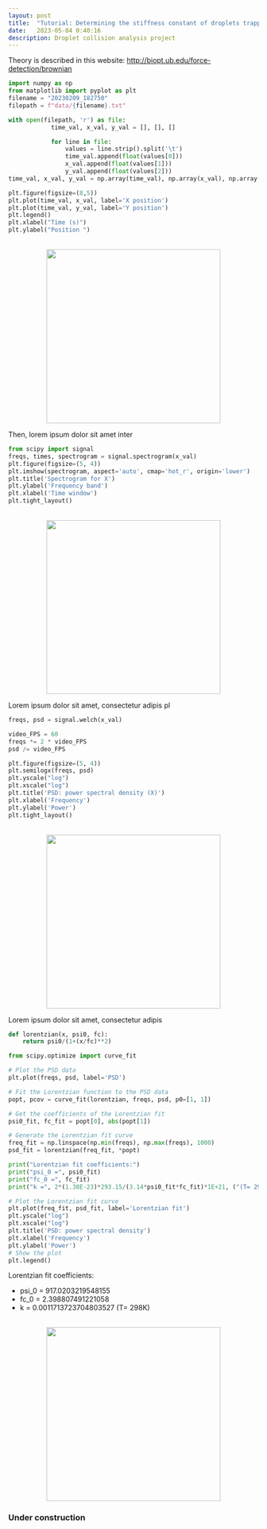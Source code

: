 ```yaml
---
layout: post
title:  "Tutorial: Determining the stiffness constant of droplets trapped by optical tweezers"
date:   2023-05-04 0:40:16
description: Droplet collision analysis project
---
```

Theory is described in this website: http://biopt.ub.edu/force-detection/brownian
```python
import numpy as np
from matplotlib import pyplot as plt
filename = "20230209_182750"
filepath = f"data/{filename}.txt"

with open(filepath, 'r') as file:
            time_val, x_val, y_val = [], [], []

            for line in file:
                values = line.strip().split('\t')
                time_val.append(float(values[0]))
                x_val.append(float(values[1]))
                y_val.append(float(values[2]))
time_val, x_val, y_val = np.array(time_val), np.array(x_val), np.array(y_val)

plt.figure(figsize=(8,5))
plt.plot(time_val, x_val, label='X position')
plt.plot(time_val, y_val, label='Y position')
plt.legend()
plt.xlabel("Time (s)")
plt.ylabel("Position ")
```
<br>
<div class="separator" style="clear: both; text-align: center;">
<a href="../assets/image/20230504_position.png" imageanchor="1" style="margin-left: 1em; margin-right: 1em;">
<img border="0"  src="../assets/image/20230504_position.png" height="350" />
</a>
</div>

Then, lorem ipsum dolor sit amet inter

```python
from scipy import signal
freqs, times, spectrogram = signal.spectrogram(x_val)
plt.figure(figsize=(5, 4))
plt.imshow(spectrogram, aspect='auto', cmap='hot_r', origin='lower')
plt.title('Spectrogram for X')
plt.ylabel('Frequency band')
plt.xlabel('Time window')
plt.tight_layout()
```

<br>
<div class="separator" style="clear: both; text-align: center;">
<a href="../assets/imag/20230504_spectrogram.png" imageanchor="1" style="margin-left: 1em; margin-right: 1em;">
<img border="0"  src="../assets/img/20230504_spectrogram.png" height="350" />
</a>
</div>

Lorem ipsum dolor sit amet, consectetur adipis pl 

```python
freqs, psd = signal.welch(x_val)

video_FPS = 60
freqs *= 2 * video_FPS
psd /= video_FPS

plt.figure(figsize=(5, 4))
plt.semilogx(freqs, psd)
plt.yscale("log")
plt.xscale("log")
plt.title('PSD: power spectral density (X)')
plt.xlabel('Frequency')
plt.ylabel('Power')
plt.tight_layout()

```

<br>
<div class="separator" style="clear: both; text-align: center;">
<a href="../assets/img/20230504_psd.png" imageanchor="1" style="margin-left: 1em; margin-right: 1em;">
<img border="0"  src="../assets/img/20230504_psd.png" height="350" />
</a>
</div>

Lorem ipsum dolor sit amet, consectetur adipis

```python
def lorentzian(x, psi0, fc):
    return psi0/(1+(x/fc)**2)

from scipy.optimize import curve_fit

# Plot the PSD data
plt.plot(freqs, psd, label='PSD')

# Fit the Lorentzian function to the PSD data
popt, pcov = curve_fit(lorentzian, freqs, psd, p0=[1, 1])

# Get the coefficients of the Lorentzian fit
psi0_fit, fc_fit = popt[0], abs(popt[1])

# Generate the Lorentzian fit curve
freq_fit = np.linspace(np.min(freqs), np.max(freqs), 1000)
psd_fit = lorentzian(freq_fit, *popt)

print("Lorentzian fit coefficients:")
print("psi_0 =", psi0_fit)
print("fc_0 =", fc_fit)
print("k =", 2*(1.38E-23)*293.15/(3.14*psi0_fit*fc_fit)*1E+21, ("(T= 298K)"))

# Plot the Lorentzian fit curve
plt.plot(freq_fit, psd_fit, label='Lorentzian fit')
plt.yscale("log")
plt.xscale("log")
plt.title('PSD: power spectral density')
plt.xlabel('Frequency')
plt.ylabel('Power')
# Show the plot
plt.legend()
```
Lorentzian fit coefficients:
* psi_0 = 917.0203219548155
* fc_0 = 2.398807491221058
* k = 0.0011713723704803527 (T= 298K)

<br>
<div class="separator" style="clear: both; text-align: center;">
<a href="../assets/img/20230504_psd_fit.png" imageanchor="1" style="margin-left: 1em; margin-right: 1em;">
<img border="0"  src="../assets/img/20230504_psd_fit.png" height="350" />
</a>
</div>


### Under construction